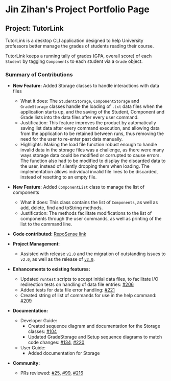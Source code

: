 # Jin Zihan's Project Portfolio Page

## Project: TutorLink

TutorLink is a desktop CLI application designed to help
University professors better manage the grades of students
reading their course.

TutorLink keeps a running tally of grades (GPA, overall score) of each
`Student` by tagging `Components` to each student via a `Grade` object.

### Summary of Contributions

- **New Feature:** Added Storage classes to handle interactions with data files
  - What it does: The `StudentStorage`, `ComponentStorage` and `GradeStorage` classes handle the loading of 
  `.txt` data files when the application starts up, and the saving of the Student, Component and Grade lists into 
  the data files after every user command.
  - Justification: This feature improves the product by automatically saving list data after every command execution,
  and allowing data from the application to be retained between runs, thus removing the need for the user to re-enter 
  past data manually.
  - Highlights: Making the load file function robust enough to handle invalid data in the storage files was a challenge, 
  as there were many ways storage data could be modified or corrupted to cause errors. The function also had to be 
  modified to display the discarded data to the user, instead of silently dropping them when loading. 
  The implementation allows individual invalid file lines to be discarded, instead of resetting to an empty file.

- **New Feature:** Added `ComponentList` class to manage the list of components
  - What it does: This class contains the list of `Components`, as well as add, delete, find and toString methods.
  - Justification: The methods facilitate modifications to the list of components through the user commands, 
  as well as printing of the list to the command line.


- **Code contributed:** [RepoSense link](
  https://nus-cs2113-ay2425s1.github.io/tp-dashboard/?search=jinzihan2002&breakdown=true)


- **Project Management:**
  - Assisted with release [`v1.0`](https://github.com/AY2425S1-CS2113-W13-4/tp/releases/tag/v1.0) and the
    migration of outstanding issues to `v2.0`, as well as the release of
    [`v2.0`](https://github.com/AY2425S1-CS2113-W13-4/tp/releases/tag/v2.0).

- **Enhancements to existing features:**
  - Updated `runtest` scripts to accept initial data files, to facilitate I/O redirection tests on handling of 
  data file entries: [#206](https://github.com/AY2425S1-CS2113-W13-4/tp/pull/206)
  - Added tests for data file error handling: [#221](https://github.com/AY2425S1-CS2113-W13-4/tp/pull/221)
  - Created string of list of commands for use in the help command: 
  [#209](https://github.com/AY2425S1-CS2113-W13-4/tp/pull/209)

- **Documentation:**
  - Developer Guide:
    - Created sequence diagram and documentation for the Storage classes: 
    [#104](https://github.com/AY2425S1-CS2113-W13-4/tp/pull/104)
    - Updated GradeStorage and Setup sequence diagrams to match code changes: 
    [#134](https://github.com/AY2425S1-CS2113-W13-4/tp/pull/134), 
    [#220](https://github.com/AY2425S1-CS2113-W13-4/tp/pull/220)
  - User Guide:
    - Added documentation for Storage 

- **Community:**
  - PRs reviewed: 
  [#25](https://github.com/AY2425S1-CS2113-W13-4/tp/pull/25),
  [#99](https://github.com/AY2425S1-CS2113-W13-4/tp/pull/99),
  [#216](https://github.com/AY2425S1-CS2113-W13-4/tp/pull/216)
